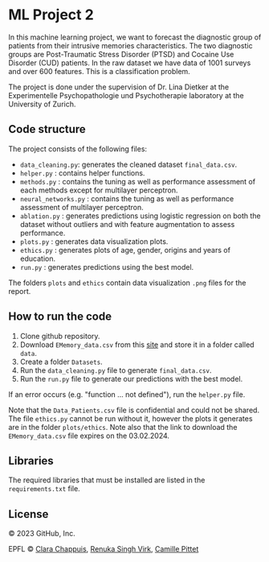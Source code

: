 # ML Project 2
In this machine learning project, we want to forecast the diagnostic group of patients from their intrusive memories characteristics. 
The two diagnostic groups are Post-Traumatic Stress Disorder (PTSD) and Cocaine Use Disorder (CUD) patients. 
In the raw dataset we have data of 1001 surveys and over 600 features. 
This is a classification problem. 


The project is done under the supervision of Dr. Lina Dietker at the Experimentelle Psychopathologie und Psychotherapie laboratory at the University of Zurich.


## Code structure
The project consists of the following files:
- `data_cleaning.py`: generates the cleaned dataset `final_data.csv`.
- `helper.py` : contains helper functions.
- `methods.py` : contains the tuning as well as performance assessment of each methods except for multilayer perceptron.
- `neural_networks.py` : contains the tuning as well as performance assessment of multilayer perceptron. 
- `ablation.py` : generates predictions using logistic regression on both the dataset without outliers and with feature augmentation to assess performance.
- `plots.py` : generates data visualization plots.
- `ethics.py` : generates plots of age, gender, origins and years of education.
- `run.py` : generates predictions using the best model.

  
The folders `plots` and `ethics` contain data visualization `.png` files for the report.


## How to run the code 
1. Clone github repository.
2. Download `EMemory_data.csv` from this [site](https://filesender.switch.ch/filesender2/?s=download&token=59c86fac-3ab3-46c7-9c44-7a6b2a3d6f3c) and store it in a folder called `data`.
3. Create a folder `Datasets`.
4. Run the `data_cleaning.py` file to generate `final_data.csv`.   
5. Run the `run.py` file to generate our predictions with the best model.  

If an error occurs (e.g. "function ... not defined"), run the `helper.py` file.


Note that the `Data_Patients.csv` file is confidential and could not be shared. The file `ethics.py` cannot be run without it, however the plots it generates are in the folder `plots/ethics`. 
Note also that the link to download the `EMemory_data.csv` file expires on the 03.02.2024.

## Libraries
The required libraries that must be installed are listed in the `requirements.txt` file. 

## License
© 2023 GitHub, Inc.


EPFL © [Clara Chappuis](https://github.com/clarachappuis), [Renuka Singh Virk](https://github.com/renukasinghvirk), [Camille Pittet](https://github.com/camicc)

